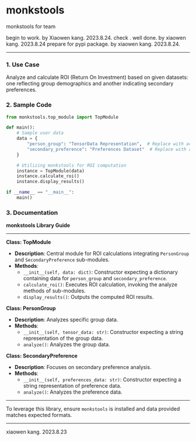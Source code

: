 # monkstools
monkstools for team

begin to work. by Xiaowen kang. 2023.8.24.
check . well done.  by xiaowen kang. 2023.8.24
prepare for pypi package. by xiaowen kang. 2023.8.24.



---

### 1. Use Case

Analyze and calculate ROI (Return On Investment) based on given datasets: one reflecting group demographics and another indicating secondary preferences.

### 2. Sample Code

```python
from monkstools.top_module import TopModule

def main():
    # Sample user data
    data = {
        "person_group": "TensorData Representation",  # Replace with actual data
        "secondary_preference": "Preferences Dataset"  # Replace with actual data
    }

    # Utilizing monkstools for ROI computation
    instance = TopModule(data)
    instance.calculate_roi()
    instance.display_results()

if __name__ == "__main__":
    main()
```

### 3. Documentation

**monkstools Library Guide**

---

**Class: TopModule**
- **Description**: Central module for ROI calculations integrating `PersonGroup` and `SecondaryPreference` sub-modules.
- **Methods**:
    - `__init__(self, data: dict)`: Constructor expecting a dictionary containing data for `person_group` and `secondary_preference`.
    - `calculate_roi()`: Executes ROI calculation, invoking the analyze methods of sub-modules.
    - `display_results()`: Outputs the computed ROI results.

**Class: PersonGroup**
- **Description**: Analyzes specific group data.
- **Methods**:
    - `__init__(self, tensor_data: str)`: Constructor expecting a string representation of the group data.
    - `analyze()`: Analyzes the group data.

**Class: SecondaryPreference**
- **Description**: Focuses on secondary preference analysis.
- **Methods**:
    - `__init__(self, preferences_data: str)`: Constructor expecting a string representation of preference data.
    - `analyze()`: Analyzes the preference data.

---

To leverage this library, ensure `monkstools` is installed and data provided matches expected formats.

---

xiaowen kang. 2023.8.23